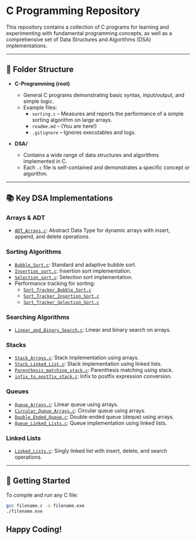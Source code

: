 # C Programming Repository

This repository contains a collection of C programs for learning and experimenting with fundamental programming concepts, as well as a comprehensive set of Data Structures and Algorithms (DSA) implementations.

---

## 📁 Folder Structure

- **C-Programming (root)**
  - General C programs demonstrating basic syntax, input/output, and simple logic.
  - Example files:
    - `sorting.c` – Measures and reports the performance of a simple sorting algorithm on large arrays.
    - `readme.md` – (You are here!)
    - `.gitignore` – Ignores executables and logs.

- **DSA/**
  - Contains a wide range of data structures and algorithms implemented in C.
  - Each `.c` file is self-contained and demonstrates a specific concept or algorithm.

---

## 📚 Key DSA Implementations

### Arrays & ADT
- [`ADT_Arrays.c`](DSA/ADT_Arrays.c): Abstract Data Type for dynamic arrays with insert, append, and delete operations.

### Sorting Algorithms
- [`Bubble_Sort.c`](DSA/Bubble_Sort.c): Standard and adaptive bubble sort.
- [`Insertion_sort.c`](DSA/Insertion_sort.c): Insertion sort implementation.
- [`Selection_sort.c`](DSA/Selection_sort.c): Selection sort implementation.
- Performance tracking for sorting:
  - [`Sort_Tracker_Bubble_Sort.c`](DSA/Sort_Tracker_Bubble_Sort.c)
  - [`Sort_Tracker_Insertion_Sort.c`](DSA/Sort_Tracker_Insertion_Sort.c)
  - [`Sort_Tracker_Selection_Sort.c`](DSA/Sort_Tracker_Selection_Sort.c)

### Searching Algorithms
- [`Linear_and_Binary_Search.c`](DSA/Linear_and_Binary_Search.c): Linear and binary search on arrays.

### Stacks
- [`Stack_Arrays.c`](DSA/Stack_Arrays.c): Stack implementation using arrays.
- [`Stack_Linked_List.c`](DSA/Stack_Linked_List.c): Stack implementation using linked lists.
- [`Parenthesis_matching_stack.c`](DSA/Parenthesis_matching_stack.c): Parenthesis matching using stack.
- [`infix_to_postfix_stack.c`](DSA/infix_to_postfix_stack.c): Infix to postfix expression conversion.

### Queues
- [`Queue_Arrays.c`](DSA/Queue_Arrays.c): Linear queue using arrays.
- [`Circular_Queue_Arrays.c`](DSA/Circular_Queue_Arrays.c): Circular queue using arrays.
- [`Double_Ended_Queue.c`](DSA/Double_Ended_Queue.c): Double-ended queue (deque) using arrays.
- [`Queue_Linked_Lists.c`](DSA/Queue_Linked_Lists.c): Queue implementation using linked lists.

### Linked Lists
- [`Linked_Lists.c`](DSA/Linked_Lists.c): Singly linked list with insert, delete, and search operations.

---

## 🏁 Getting Started

To compile and run any C file:

```sh
gcc filename.c -o filename.exe
./filename.exe
```
## Happy Coding!